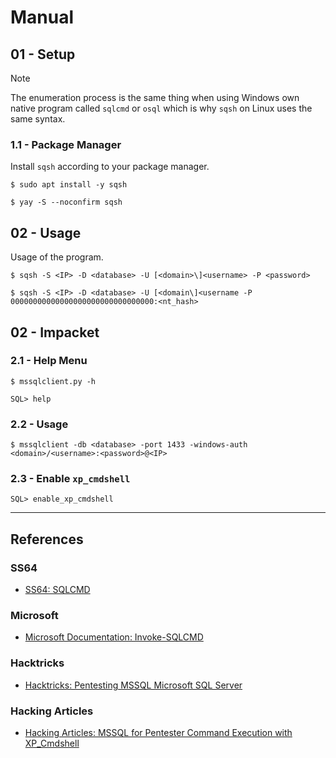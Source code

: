 # Manual

## 01 - Setup

> [!NOTE]
> The enumeration process is the same thing when using Windows own native program called `sqlcmd` or `osql` which is why `sqsh` on Linux uses the same syntax.

### 1.1 - Package Manager

Install `sqsh` according to your package manager.

```
$ sudo apt install -y sqsh

$ yay -S --noconfirm sqsh
```

## 02 - Usage

Usage of the program.

```
$ sqsh -S <IP> -D <database> -U [<domain>\]<username> -P <password>

$ sqsh -S <IP> -D <database> -U [<domain\]<username -P 00000000000000000000000000000000:<nt_hash>
```

## 02 - Impacket

### 2.1 - Help Menu

```
$ mssqlclient.py -h

SQL> help
```

### 2.2 - Usage

```
$ mssqlclient -db <database> -port 1433 -windows-auth <domain>/<username>:<password>@<IP>
```

### 2.3 - Enable `xp_cmdshell`

```
SQL> enable_xp_cmdshell
```

---
## References

### SS64

- [SS64: SQLCMD](https://ss64.com/sql/sqlcmd.html)

### Microsoft

- [Microsoft Documentation: Invoke-SQLCMD](https://learn.microsoft.com/en-us/powershell/module/sqlserver/invoke-sqlcmd?view=sqlserver-ps)

### Hacktricks

- [Hacktricks: Pentesting MSSQL Microsoft SQL Server](https://book.hacktricks.wiki/en/network-services-pentesting/pentesting-mssql-microsoft-sql-server/index.html)

### Hacking Articles

- [Hacking Articles: MSSQL for Pentester Command Execution with XP_Cmdshell](https://www.hackingarticles.in/mssql-for-pentester-command-execution-with-xp_cmdshell/)